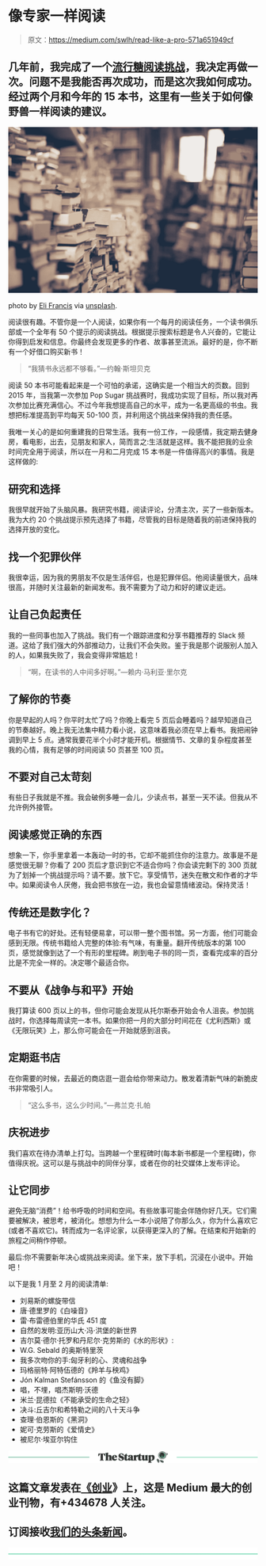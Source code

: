 # 像专家一样阅读

> 原文：<https://medium.com/swlh/read-like-a-pro-571a651949cf>

## 几年前，我完成了一个[流行糖阅读挑战](https://www.popsugar.co.uk/entertainment/Reading-Challenge-2019-45479424?utm_medium=redirect&utm_campaign=US:HU&utm_source=www.google.hu)，我决定再做一次。问题不是我能否再次成功，而是这次我如何成功。经过两个月和今年的 15 本书，这里有一些关于如何像野兽一样阅读的建议。

![](img/c6320f9288432c9884328b9d6e591119.png)

photo by [Eli Francis](https://unsplash.com/@elifrancis) via [unsplash](https://unsplash.com/).

阅读很有趣。不管你是一个人阅读，如果你有一个每月的阅读任务，一个读书俱乐部或一个全年有 50 个提示的阅读挑战。根据提示搜索标题是令人兴奋的，它能让你得到启发和信息。你最终会发现更多的作者、故事甚至流派。最好的是，你不断有一个好借口购买新书！

> “我猜书永远都不够看。”—约翰·斯坦贝克

阅读 50 本书可能看起来是一个可怕的承诺，这确实是一个相当大的页数。回到 2015 年，当我第一次参加 Pop Sugar 挑战赛时，我成功实现了目标，所以我对再次参加比赛充满信心。不过今年我想提高自己的水平，成为一名更高级的书虫。我想把标准提高到平均每天 50-100 页，并利用这个挑战来保持我的责任感。

我唯一关心的是如何重建我的日常生活。我有一份工作，一段感情，我定期去健身房，看电影，出去，见朋友和家人，简而言之:生活就是这样。我不能把我的业余时间完全用于阅读，所以在一月和二月完成 15 本书是一件值得高兴的事情。我是这样做的:

## 研究和选择

我很早就开始了头脑风暴。我研究书籍，阅读评论，分清主次，买了一些新版本。我为大约 20 个挑战提示预先选择了书籍，尽管我的目标是随着我的前进保持我的选择开放的变化。

## 找一个犯罪伙伴

我很幸运，因为我的男朋友不仅是生活伴侣，也是犯罪伴侣。他阅读量很大，品味很高，并随时关注最新的新闻发布。我不需要为了动力和好的建议走远。

## 让自己负起责任

我的一些同事也加入了挑战。我们有一个跟踪进度和分享书籍推荐的 Slack 频道。这给了我们强大的外部推动力，让我们不会失败。鉴于我是那个说服别人加入的人，如果我失败了，我会变得非常尴尬！

> “啊，在读书的人中间多好啊。”—赖内·马利亚·里尔克

## 了解你的节奏

你是早起的人吗？你平时太忙了吗？你晚上看完 5 页后会睡着吗？越早知道自己的节奏越好。晚上我无法集中精力看小说，这意味着我必须在早上看书。我把闹钟调到早上 5 点。通常我要花半个小时才能开机。根据情节、文章的复杂程度甚至我的心情，我有足够的时间阅读 50 页甚至 100 页。

## 不要对自己太苛刻

有些日子我就是不推。我会破例多睡一会儿，少读点书，甚至一天不读。但我从不允许例外接管。

## 阅读感觉正确的东西

想象一下，你手里拿着一本轰动一时的书，它却不能抓住你的注意力。故事是不是感觉很无聊？你看了 200 页后才意识到它不适合你吗？你会读完剩下的 300 页就为了划掉一个挑战提示吗？请不要。放下它。享受情节，迷失在散文和作者的才华中。如果阅读令人厌倦，我会把书放在一边，我也会留意情绪波动。保持灵活！

## 传统还是数字化？

电子书有它的好处。还有轻便易拿，可以带一整个图书馆。另一方面，他们可能会感到无限。传统书籍给人完整的体验:有气味，有重量。翻开传统版本的第 100 页，感觉就像到达了一个有形的里程碑。刷到电子书的同一页，查看完成率的百分比是不完全一样的。决定哪个最适合你。

## 不要从《战争与和平》开始

我打算读 600 页以上的书，但你可能会发现从托尔斯泰开始会令人沮丧。参加挑战时，你选择每周读完一本书。如果你把一月的大部分时间花在《尤利西斯》或《无限玩笑》上，那么你可能会在一开始就感到沮丧。

## 定期逛书店

在你需要的时候，去最近的商店逛一逛会给你带来动力。散发着清新气味的新脆皮书非常吸引人。

> “这么多书，这么少时间。”—弗兰克·扎帕

## 庆祝进步

我们喜欢在待办清单上打勾。当跨越一个里程碑时(每本新书都是一个里程碑)，你值得庆祝。这可以是与挑战中的同伴分享，或者在你的社交媒体上发布评论。

## 让它同步

避免无脑“消费”！给书呼吸的时间和空间。有些故事可能会伴随你好几天。它们需要被解决，被思考，被消化。想想为什么一本小说陪了你那么久，你为什么喜欢它(或者不喜欢它)。转而成为一名评论家，以获得更深入的了解。在结束和开始新的旅程之间稍作停顿。

最后:你不需要新年决心或挑战来阅读。坐下来，放下手机，沉浸在小说中。开始吧！

以下是我 1 月至 2 月的阅读清单:

*   刘易斯的螺旋带信
*   唐·德里罗的《白噪音》
*   雷·布雷德伯里的华氏 451 度
*   自然的发明:亚历山大·冯·洪堡的新世界
*   吉尔莫·德尔·托罗和丹尼尔·克劳斯的《水的形状》:
*   W.G. Sebald 的奥斯特里茨
*   我多次吻你的手:匈牙利的心、灵魂和战争
*   玛格丽特·阿特伍德的《羚羊与秧鸡》
*   Jón Kalman Stefánsson 的《鱼没有脚》
*   唱，不埋，唱杰斯明·沃德
*   米兰·昆德拉《不能承受的生命之轻》
*   决斗:丘吉尔和希特勒之间的八十天斗争
*   查理·伯恩斯的《黑洞》
*   妮可·克劳斯的《爱情史》
*   被尼尔·埃亚尔钩住

[![](img/308a8d84fb9b2fab43d66c117fcc4bb4.png)](https://medium.com/swlh)

## 这篇文章发表在[《创业](https://medium.com/swlh)》上，这是 Medium 最大的创业刊物，有+434678 人关注。

## 订阅接收[我们的头条新闻](https://growthsupply.com/the-startup-newsletter/)。

[![](img/b0164736ea17a63403e660de5dedf91a.png)](https://medium.com/swlh)